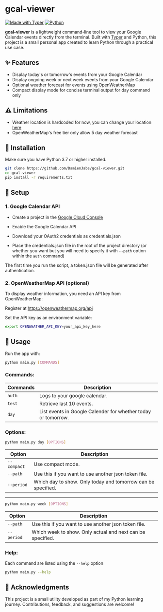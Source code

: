 # gcal-viewer

[![Made with Typer](https://img.shields.io/badge/Made%20with-Typer-22aadd.svg?logo=fastapi)](https://github.com/tiangolo/typer) [![Python](https://img.shields.io/badge/Python-3.10+-blue.svg?logo=python)](https://www.python.org/)

**gcal-viewer** is a lightweight command-line tool to view your Google Calendar events directly from the terminal. Built with [Typer](https://typer.tiangolo.com/) and Python, this project is a small personal app created to learn Python through a practical use case.

## ✨ Features

- Display today's or tomorrow's events from your Google Calendar
- Display ongoing week or next week events from your Google Calendar
- Optional weather forecast for events using OpenWeatherMap
- Compact display mode for concise terminal output for day command only

## ⚠ Limitations

- Weather location is hardcoded for now, you can change your location [here](https://github.com/DamienJabs/gcal-viewer/blob/main/utils/weather.py#L25)
- OpenWeatherMap's free tier only allow 5 day weather forecast

## 🔧 Installation

Make sure you have Python 3.7 or higher installed.

```bash
git clone https://github.com/DamienJabs/gcal-viewer.git
cd gcal-viewer
pip install -r requirements.txt
```

## 🔑 Setup

### 1. Google Calendar API

- Create a project in the [Google Cloud Console](https://developers.google.com/workspace/calendar/api/quickstart/python#enable_the_api)

- Enable the Google Calendar API

- Download your OAuth2 credentials as credentials.json

- Place the credentials.json file in the root of the project directory (or whether you want but you will need to specify it with `--path` option within the `auth` command)

The first time you run the script, a token.json file will be generated after authentication.

### 2. OpenWeatherMap API (optional)

To display weather information, you need an API key from OpenWeatherMap:

Register at https://openweathermap.org/api

Set the API key as an environment variable:

```bash
export OPENWEATHER_API_KEY=your_api_key_here
```

## 🚀 Usage

Run the app with:

```bash
python main.py [COMMANDS]
```

### Commands:

| Commands   | Description                                                     |
|------------|-----------------------------------------------------------------|
| `auth`     | Logs to your google calendar.                                   |
| `test`     | Retrieve last 10 events.                                        |
| `day`      | List events in Google Calender for whether today or tomorrow.   |

### Options:

```bash
python main.py day [OPTIONS]
```

| Option       | Description                                                     |
|--------------|-----------------------------------------------------------------|
| `--compact`  | Use compact mode.                                               |
| `--path`     | Use this if you want to use another json token file.            |
| `--period`   | Which day to show. Only today and tomorrow can be specified.    |

---

```bash
python main.py week [OPTIONS]
```

| Option       | Description                                                     |
|--------------|-----------------------------------------------------------------|
| `--path`     | Use this if you want to use another json token file.            |
| `--period`   | Which week to show. Only actual and next can be specified.    |

### Help:

Each command are listed using the `--help` option

```bash
python main.py --help
```

## 🙏 Acknowledgments

This project is a small utility developed as part of my Python learning journey. Contributions, feedback, and suggestions are welcome!